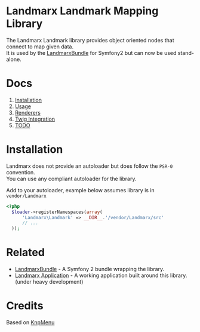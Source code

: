 Landmarx Landmark Mapping Library
=================================
The Landmarx Landmark library provides object oriented nodes that connect to map given data.  
It is used by the [LandmarxBundle](https://github.com/ner0tic/LandmarxBundle) for Symfony2 but can now be used stand-alone.

Docs
============
1. [Installation](Landmarx/blob/master/README.md)
2. [Usage](Landmarx/blob/master/doc/usage.md)
3. [Renderers](Landmarx/blob/master/doc/renderers.md)
4. [Twig Integration](Landmarx/blob/master/doc/helpers.md)
5. [TODO](Landmarx/blob/master/doc/todo.md)



Installation
============
Landmarx does not provide an autoloader but does follow the `PSR-0` convention.  
You can use any compliant autoloader for the library.  

Add to your autoloader, example below assumes library is in `vendor/Landmarx`
```php
<?php
  $loader->registerNamespaces(array(
      'Landmarx\Landmark' => __DIR__.'/vendor/Landmarx/src'
      // ...
  ));
```

Related
============
- [LandmarxBundle](https://github.com/ner0tic/LandmarxBundle) - A Symfony 2 bundle wrapping the library.
- [Landmarx Application](https://github.com/ner0tic/LandmarxApp) - A working application built around this library. (under heavy development)

Credits
============
Based on [KnpMenu](https://github.com/KnpLabs/KnpMenu)
